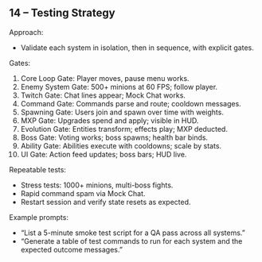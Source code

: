 ## 14 – Testing Strategy

Approach:

- Validate each system in isolation, then in sequence, with explicit gates.

Gates:

1) Core Loop Gate: Player moves, pause menu works.
2) Enemy System Gate: 500+ minions at 60 FPS; follow player.
3) Twitch Gate: Chat lines appear; Mock Chat works.
4) Command Gate: Commands parse and route; cooldown messages.
5) Spawning Gate: Users join and spawn over time with weights.
6) MXP Gate: Upgrades spend and apply; visible in HUD.
7) Evolution Gate: Entities transform; effects play; MXP deducted.
8) Boss Gate: Voting works; boss spawns; health bar binds.
9) Ability Gate: Abilities execute with cooldowns; scale by stats.
10) UI Gate: Action feed updates; boss bars; HUD live.

Repeatable tests:

- Stress tests: 1000+ minions, multi-boss fights.
- Rapid command spam via Mock Chat.
- Restart session and verify state resets as expected.

Example prompts:

- “List a 5-minute smoke test script for a QA pass across all systems.”
- “Generate a table of test commands to run for each system and the expected outcome messages.”


